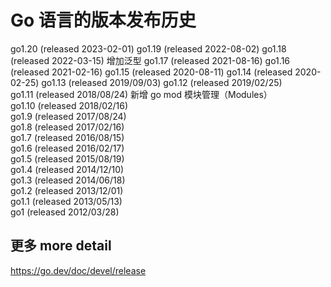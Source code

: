 # Go 语言的版本发布历史

go1.20 (released 2023-02-01)
go1.19 (released 2022-08-02)
go1.18 (released 2022-03-15) 增加泛型 
go1.17 (released 2021-08-16) 
go1.16 (released 2021-02-16) 
go1.15 (released 2020-08-11)
go1.14 (released 2020-02-25)
go1.13 (released 2019/09/03)
go1.12 (released 2019/02/25)  
go1.11 (released 2018/08/24) 新增 go mod 模块管理（Modules）  
go1.10 (released 2018/02/16)  
go1.9  (released 2017/08/24)  
go1.8  (released 2017/02/16)  
go1.7  (released 2016/08/15)  
go1.6  (released 2016/02/17)  
go1.5  (released 2015/08/19)  
go1.4  (released 2014/12/10)  
go1.3  (released 2014/06/18)  
go1.2  (released 2013/12/01)  
go1.1  (released 2013/05/13)  
go1    (released 2012/03/28)  


## 更多 more detail

https://go.dev/doc/devel/release
